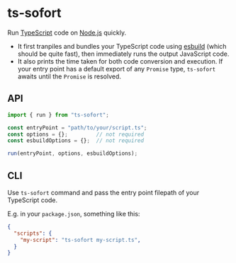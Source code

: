 # ts-sofort

Run [TypeScript](https://www.typescriptlang.org/) code on [Node.js](https://nodejs.org/) quickly.

- It first tranpiles and bundles your TypeScript code using [esbuild](https://esbuild.github.io/) (which should be quite fast), then immediately runs the output JavaScript code.
- It also prints the time taken for both code conversion and execution. If your entry point has a default export of any `Promise` type, `ts-sofort` awaits until the `Promise` is resolved.

## API

```js
import { run } from "ts-sofort";

const entryPoint = "path/to/your/script.ts";
const options = {};         // not required
const esbuildOptions = {};  // not required

run(entryPoint, options, esbuildOptions);
```


## CLI

Use `ts-sofort` command and pass the entry point filepath of your TypeScript code.

E.g. in your `package.json`, something like this:

```json
{
  "scripts": {
    "my-script": "ts-sofort my-script.ts",
  }
}
```
